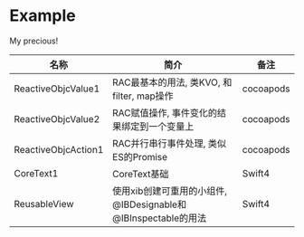 # Example
My precious!


| 名称 | 简介 | 备注 |
| --- | --- | --- |
| ReactiveObjcValue1 | RAC最基本的用法, 类KVO, 和filter, map操作  | cocoapods |
| ReactiveObjcValue2 | RAC赋值操作, 事件变化的结果绑定到一个变量上  | cocoapods |
| ReactiveObjcAction1 | RAC并行串行事件处理, 类似ES的Promise  | cocoapods |
| CoreText1 | CoreText基础  | Swift4 |
| ReusableView | 使用xib创建可重用的小组件, @IBDesignable和@IBInspectable的用法 | Swift4 |





